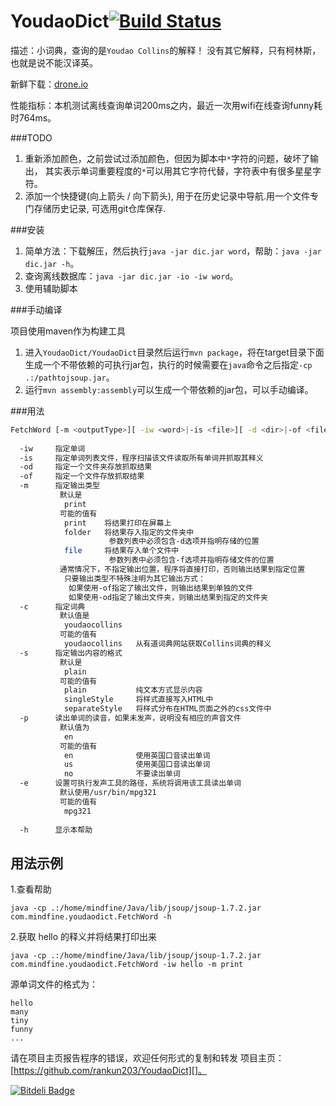YoudaoDict[![Build Status](https://drone.io/github.com/rankun203/YoudaoDict/status.png)](https://drone.io/github.com/rankun203/YoudaoDict/latest)
==========
描述：小词典，查询的是`Youdao Collins`的解释！
没有其它解释，只有柯林斯，也就是说不能汉译英。

新鲜下载：[drone.io](https://drone.io/github.com/rankun203/YoudaoDict/files)
  
性能指标：本机测试离线查询单词200ms之内，最近一次用wifi在线查询funny耗时764ms。

###TODO
1. 重新添加颜色，之前尝试过添加颜色，但因为脚本中`*`字符的问题，破坏了输出，
     其实表示单词重要程度的`*`可以用其它字符代替，字符表中有很多星星字符。
2. 添加一个快捷键(向上箭头 / 向下箭头), 用于在历史记录中导航.用一个文件专门存储历史记录, 可选用git仓库保存.

###安装

1. 简单方法：下载解压，然后执行`java -jar dic.jar word`，帮助：`java -jar dic.jar -h`。
2. 查询离线数据库：`java -jar dic.jar -io -iw word`。
3. 使用辅助脚本

###手动编译

项目使用maven作为构建工具

1. 进入`YoudaoDict/YoudaoDict`目录然后运行`mvn package`，将在target目录下面生成一个不带依赖的可执行jar包，执行的时候需要在`java`命令之后指定`-cp .:/pathtojsoup.jar`。
2. 运行`mvn assembly:assembly`可以生成一个带依赖的jar包，可以手动编译。

###用法
```bash
FetchWord [-m <outputType>][ -iw <word>|-is <file>][ -d <dir>|-of <file>][ -s <outputStyle> ][ -c <dictionary>][ -p <pronounceLocal>][ -e <executableMp3PlayerLocation>][ | -h]
  
  -iw     指定单词  
  -is     指定单词列表文件，程序扫描该文件读取所有单词并抓取其释义  
  -od     指定一个文件夹存放抓取结果  
  -of     指定一个文件存放抓取结果  
  -m      指定输出类型  
           默认是  
            print  
           可能的值有  
            print    将结果打印在屏幕上  
            folder   将结果存入指定的文件夹中  
                      参数列表中必须包含-d选项并指明存储的位置  
            file     将结果存入单个文件中  
                      参数列表中必须包含-f选项并指明存储文件的位置  
           通常情况下，不指定输出位置，程序将直接打印，否则输出结果到指定位置  
            只要输出类型不特殊注明为其它输出方式：  
             如果使用-of指定了输出文件，则输出结果到单独的文件  
             如果使用-od指定了输出文件夹，则输出结果到指定的文件夹  
  -c      指定词典  
           默认值是  
            youdaocollins  
           可能的值有  
            youdaocollins   从有道词典网站获取Collins词典的释义  
  -s      指定输出内容的格式  
           默认是  
            plain  
           可能的值有  
            plain           纯文本方式显示内容  
            singleStyle     将样式直接写入HTML中  
			separateStyle   将样式分布在HTML页面之外的css文件中  
  -p      读出单词的读音，如果未发声，说明没有相应的声音文件  
           默认值为  
            en  
           可能的值有  
            en              使用英国口音读出单词  
            us              使用美国口音读出单词  
            no              不要读出单词  
  -e      设置可执行发声工具的路径，系统将调用该工具读出单词  
           默认使用/usr/bin/mpg321  
           可能的值有  
            mpg321  
  
  -h      显示本帮助  
```
用法示例  
--------
1.查看帮助

    java -cp .:/home/mindfine/Java/lib/jsoup/jsoup-1.7.2.jar com.mindfine.youdaodict.FetchWord -h

2.获取 hello 的释义并将结果打印出来

    java -cp .:/home/mindfine/Java/lib/jsoup/jsoup-1.7.2.jar com.mindfine.youdaodict.FetchWord -iw hello -m print

源单词文件的格式为：  

    hello  
    many  
    tiny  
    funny  
    ...
  
请在项目主页报告程序的错误，欢迎任何形式的复制和转发
项目主页：[https://github.com/rankun203/YoudaoDict][]。

[https://github.com/rankun203/YoudaoDict]: https://github.com/rankun203/YoudaoDict


[![Bitdeli Badge](https://d2weczhvl823v0.cloudfront.net/rankun203/youdaodict/trend.png)](https://bitdeli.com/free "Bitdeli Badge")

